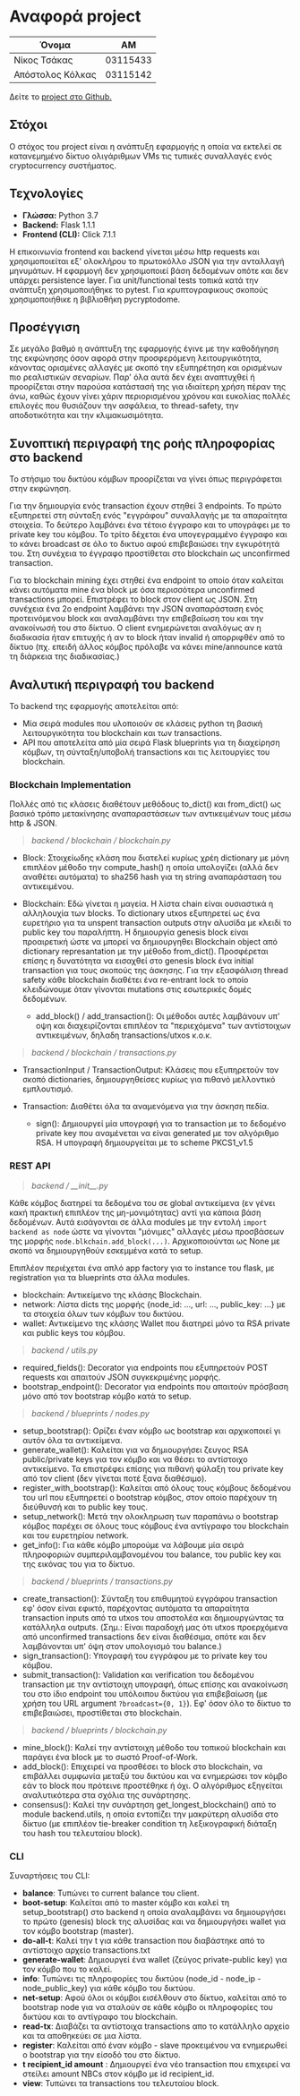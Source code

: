 # Αναφορά project 
| Όνομα | ΑΜ |
| ---- | ---- |
| Νίκος Τσάκας | 03115433 |
| Απόστολος Κόλκας | 03115142 |

Δείτε το [project στο Github.](https://github.com/ZeptrodOglyvox/noobcash_omadara)

## Στόχοι
Ο στόχος του project είναι η ανάπτυξη εφαρμογής η οποία να εκτελεί σε κατανεμημένο δίκτυο ολιγάριθμων 
VMs τις τυπικές συναλλαγές ενός cryptocurrency συστήματος.

## Τεχνολογίες
- **Γλώσσα:** Python 3.7
- **Backend:** Flask 1.1.1
- **Frontend (CLI):** Click 7.1.1

Η επικοινωνία frontend και backend γίνεται μέσω http requests και χρησιμοποιείται εξ' ολοκλήρου το πρωτοκόλλο
JSON για την ανταλλαγή μηνυμάτων. Η εφαρμογή δεν χρησιμοποιεί βάση δεδομένων οπότε και δεν υπάρχει persistence
layer. Για unit/functional tests τοπικά κατά την ανάπτυξη χρησιμοποιήθηκε το pytest. Για κρυπτογραφικους
σκοπούς χρησιμοποιήθικε η βιβλιοθήκη pycryptodome.

## Προσέγγιση
Σε μεγάλο βαθμό η ανάπτυξη της εφαρμογής έγινε με την καθοδήγηση της εκφώνησης όσον αφορά στην προσφερόμενη
λειτουργικότητα, κάνοντας ορισμένες αλλαγές με σκοπό την εξυπηρέτηση και ορισμένων πιο
ρεαλιστικών σεναρίων. Παρ' όλα αυτά δεν έχει αναπτυχθεί ή προορίζεται στην παρούσα κατάστασή της
για ιδιαίτερη χρήση πέραν της άνω, καθώς έχουν γίνει χάριν περιορισμένου χρόνου και ευκολίας πολλές επιλογές
που θυσιάζουν την ασφάλεια, το thread-safety, την αποδοτικότητα και την κλιμακωσιμότητα.

## Συνοπτική περιγραφή της ροής πληροφορίας στο backend
Το στήσιμο του δικτύου κόμβων προορίζεται να γίνει όπως περιγράφεται στην εκφώνηση.

Για την δημιουργία ενός transaction έχουν στηθεί 3 endpoints. Το πρώτο εξυπηρετεί στη σύνταξη 
ενός "εγγράφου" συναλλαγής με τα απαραίτητα στοιχεία. Το δεύτερο λαμβάνει ένα τέτοιο έγγραφο και το υπογράφει
με το private key του κόμβου. Το τρίτο δέχεται ένα υπογεγραμμένο έγγραφο και το κάνει broadcast σε όλο το δικτυο
αφού επιβεβαιώσει την εγκυρότητά του. Στη συνέχεια το έγγραφο προστίθεται στο blockchain ως unconfirmed transaction.

Για το blockchain mining έχει στηθεί ένα endpoint το οποίο όταν καλείται κάνει αυτόματα mine ένα block με 
όσα περισσότερα unconfirmed transactions μπορεί. Επιστρέφει το block στον client ως JSON. Στη συνέχεια ένα 
2ο endpoint λαμβάνει την JSON αναπαράσταση ενός προτεινόμενου block και αναλαμβάνει την επιβεβαίωση του 
και την ανακοίνωσή του στο δίκτυο. Ο client ενημερώνεται αναλόγως αν η διαδικασία ήταν επιτυχής ή αν το block ήταν invalid 
ή απορριφθέν από το δίκτυο (πχ. επειδή άλλος κόμβος πρόλαβε να κάνει mine/announce κατά τη διάρκεια της διαδικασίας.)

## Αναλυτική περιγραφή του backend
Το backend της εφαρμογής αποτελείται από:
- Μία σειρά modules που υλοποιούν σε κλάσεις python τη βασική λειτουργικότητα του blockchain και των transactions.
- API που αποτελείτα από μία σειρά Flask blueprints για τη διαχείρηση κόμβων,
τη σύνταξη/υποβολή transactions και τις λειτουργίες του blockchain.

### Blockchain Implementation
Πολλές από τις κλάσεις διαθέτουν μεθόδους to_dict() και from_dict() ως βασικό τρόπο μετακίνησης αναπαραστάσεων
των αντικειμένων τους μέσω http & JSON.

> _backend / blockchain / blockchain.py_

- Block: Στοιχείωδης κλάση που διατελεί κυρίως χρέη dictionary με μόνη επιπλέον μέθοδο την compute_hash() η
οποία υπολογίζει (αλλά δεν αναθέτει αυτόματα) το sha256 hash για τη string αναπαράσταση του αντικειμένου.

- Blockchain: Εδώ γίνεται η μαγεία. Η λίστα chain είναι ουσιαστικά η αλληλουχία των blocks. To dictionary utxos 
εξυπηρετεί ως ένα ευρετήριο για τα unspent transaction outputs στην αλυσίδα με κλειδί το public key του παραλήπτη. 
Η δημιουργία genesis block είναι προαιρετική ώστε να μπορεί να δημιουργηθει Blockchain object από dictionary 
represantation με την μέθοδο from_dict(). Προσφέρεται επίσης η δυνατότητα να εισαχθεί στο genesis block ένα
initial transaction για τους σκοπούς της άσκησης. Για την εξασφάλιση thread safety κάθε blockchain διαθέτει 
ένα re-entrant lock το οποίο κλειδώνουμε όταν γίνονται mutations στις εσωτερικές δομές δεδομένων.
  * add_block() / add_transaction(): Οι μέθοδοι αυτές λαμβάνουν υπ' οψη και διαχειρίζονται επιπλέον τα "περιεχόμενα"
  των αντίστοιχων αντικειμένων, δηλαδη transactions/utxos κ.ο.κ.

> _backend / blockchain / transactions.py_

- TransactionInput / TransactionOutput: Κλάσεις που εξυπηρετούν τον σκοπό dictionaries, δημιουργηθείσες κυρίως
για πιθανό μελλοντικό εμπλουτισμό.

- Transaction: Διαθέτει όλα τα αναμενόμενα για την άσκηση πεδία.
  * sign(): Δημιουργεί μία υπογραφή για το transaction με το δεδομένο private key που αναμένεται να είναι generated
  με τον αλγόριθμο RSA. H υπογραφή δημιουργείται με το scheme PKCS1_v1.5
  
### REST API
> _backend / \_\_init\_\_.py_

Κάθε κόμβος διατηρεί τα δεδομένα του σε global αντικείμενα (εν γένει κακή πρακτική επιπλέον της μη-μονιμότητας) 
αντί για κάποια βάση δεδομένων. Αυτά εισάγονται σε άλλα modules με την εντολή `import backend as node` ώστε να 
γίνονται "μόνιμες" αλλαγές μέσω προσβάσεων της μορφής `node.blkchain.add_block(...)`. Αρχικοποιούνται ως None
με σκοπό να δημιουργηθούν εσκεμμένα κατά το setup.

Επιπλέον περιέχεται ένα απλό app factory για το instance του flask, με registration για τα blueprints στα άλλα
modules.

- blockchain: Αντικείμενο της κλάσης Blockchain.
- network: Λίστα dicts της μορφής {node_id: ..., url: ..., public_key: ...} με τα στοιχεία όλων των κόμβων
του δικτύου.
- wallet: Αντικείμενο της κλάσης Wallet που διατηρεί μόνο τα RSA private και public keys του κόμβου.

> _backend / utils.py_

- required_fields(): Decorator για endpoints που εξυπηρετούν POST requests και απαιτούν JSON συγκεκριμένης μορφής.
- bootstrap_endpoint(): Decorator για endpoints που απαιτούν πρόσβαση μόνο από τον bootstrap κόμβο κατά το setup.

> _backend / blueprints / nodes.py_
- setup_bootstrap(): Ορίζει έναν κόμβο ως bootstrap και αρχικοποιεί γι αυτόν όλα τα αντικείμενα.
- generate_wallet(): Καλείται για να δημιουργήσει ζευγος RSA public/private keys για τον κόμβο και να θέσει το
αντίστοιχο αντικείμενο. Τα επιστρέφει επίσης για πιθανή φύλαξη του private key από τον client (δεν γίνεται ποτέ ξανα
διαθέσιμο).
- register_with_bootstrap(): Καλείται από όλους τους κόμβους δεδομένου του url που εξυπηρετεί ο bootstrap κόμβος, στον
οποίο παρέχουν τη διεύθυνσή και το public key τους.
- setup_network(): Μετά την ολοκληρωση των παραπάνω ο bootstrap κόμβος παρέχει σε όλους τους κόμβους ένα αντίγραφο
του blockchain και του ευρετηρίου network.
- get_info(): Για κάθε κόμβο μπορούμε να λάβουμε μία σειρά πληροφοριών συμπεριλαμβανομένου του balance, του public key 
και της εικόνας του για το δίκτυο.

> _backend / blueprints / transactions.py_

- create_transaction(): Σύνταξη του επιθυμητού εγγράφου transaction εφ' όσον είναι εφικτό, παρέχοντας
αυτόματα τα απαραίτητα transaction inputs από τα utxos του αποστολέα και δημιουργώντας τα κατάλληλα outputs.
(Σημ.: Είναι παραδοχή μας ότι utxos προερχόμενα από unconfirmed transactions δεν είναι διαθέσιμα, οπότε και δεν
λαμβάνονται υπ' όψη στον υπολογισμό του balance.)
- sign_transaction(): Υπογραφή του εγγράφου με το private key του κόμβου.
- submit_transaction(): Validation και verification του δεδομένου transaction με την αντίστοιχη υπογραφή,
όπως επίσης και ανακοίνωση του στο ίδιο endpoint του υπόλοιπου δικτύου για επιβεβαίωση (με χρήση του URL argument
`?broadcast={0, 1}`). Eφ' όσον όλο το δίκτυο το επιβεβαιώσει, προστίθεται στο blockchain.

> _backend / blueprints / blockchain.py_

- mine_block(): Καλεί την αντίστοιχη μέθοδο του τοπικού blockchain και παράγει ένα block με το σωστό Proof-of-Work.
- add_block(): Επιχειρεί να προσθέσει το block στο blockchain, να επιβάλλει συμφωνία μεταξύ του δικτύου και να ενημερώσει
τον κόμβο εάν το block που πρότεινε προστέθηκε ή όχι. Ο αλγόριθμος εξηγείται αναλυτικότερα στα σχόλια της συνάρτησης.
- consensus(): Καλεί την συνάρτηση get_longest_blockchain() από το module backend.utils, η οποία εντοπίζει την
μακρύτερη αλυσίδα στο δίκτυο (με επιπλέον tie-breaker condition τη λεξικογραφική διάταξη του hash του τελευταίου 
block).

### CLI

Συναρτήσεις του CLI:
- **balance**: Τυπώνει το current balance του client.
- **boot-setup**: Καλείται από το master κόμβο και καλεί τη setup_bootstrap() στο backend η οποία αναλαμβάνει να δημιουργήσει το πρώτο (genesis) block της αλυσίδας και να δημιουργήσει wallet για τον κόμβο bootstrap (master). 
- **do-all-t**: Καλεί την t <id> <amount> για κάθε transaction που διαβάστηκε από το αντίστοιχο αρχείο transactions.txt
- **generate-wallet**: Δημιουργεί ένα wallet (ζεύγος private-public key) για τον κόμβο που το καλεί.
- **info**: Τυπώνει τις πληροφορίες του δικτύου (node_id - node_ip - node_public_key) για κάθε κόμβο του δικτύου.
- **net-setup**: Αφού όλοι οι κόμβοι εισέλθουν στο δίκτυο, καλείται από το bootstrap node για να σταλούν σε κάθε κόμβο οι πληροφορίες του δικτύου και το αντίγραφο του blockchain.
-  **read-tx**: Διαβάζει τα αντίστοιχα transactions απο το κατάλληλο αρχείο και τα αποθηκεύει σε μια λίστα.
- **register**: Καλείται από έναν κόμβο - slave προκειμένου να ενημερωθεί ο bootstrap για την είσοδό του στο δίκτυο.
- **t recipient_id  amount** : Δημιουργεί ένα νέο transaction που επιχειρεί να στείλει amount NBCs στον κόμβο με id recipient_id.
- **view**: Τυπώνει τα transactions του τελευταίου block. 
